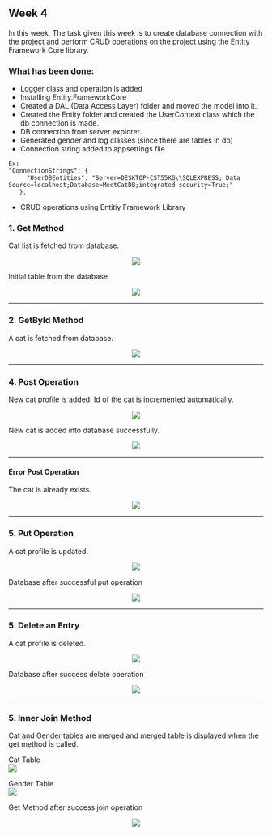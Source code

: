 ## Week 4

In this week, The task given this week is to create database connection with the project and perform CRUD operations on the project using the Entity Framework Core library.

### What has been done:
- Logger class and operation is added
- Installing Entity.FrameworkCore
- Created a DAL (Data Access Layer) folder and moved the model into it.
- Created the Entity folder and created the UserContext class which the db connection is made.
- DB connection from server explorer.
- Generated gender and log classes (since there are tables in db)
- Connection string added to appsettings file


```
Ex:
"ConnectionStrings": {
     "UserDBEntities": "Server=DESKTOP-CST55KG\\SQLEXPRESS; Data Source=localhost;Database=MeetCatDB;integrated security=True;"
   },
```

- CRUD operations using Entitiy Framework Library


<h3>1. Get Method</h3>

Cat list is fetched from database.

<p align="center">
  <img src="https://github.com/AKBANK-Patika-FullStack-Bootcamp/CansuYanik_Homeworks/blob/main/Week4/Screenshots/get.PNG" />
</p>

Initial table from the database

<p align="center">
  <img src="https://github.com/AKBANK-Patika-FullStack-Bootcamp/CansuYanik_Homeworks/blob/main/Week4/Screenshots/table.PNG" />
</p>


-------------------------------------------

<h3>2. GetById Method</h3> 

A cat is fetched from database.

<p align="center">
  <img src="https://github.com/AKBANK-Patika-FullStack-Bootcamp/CansuYanik_Homeworks/blob/main/Week4/Screenshots/getById.PNG" />
</p>

-------------------------------------------

<h3>4. Post Operation </h3>

New cat profile is added. Id of the cat is incremented automatically.

<p align="center">
  <img src="https://github.com/AKBANK-Patika-FullStack-Bootcamp/CansuYanik_Homeworks/blob/main/Week4/Screenshots/afterAdd.PNG" />
</p>

New cat is added into database successfully.

<p align="center">
  <img src="https://github.com/AKBANK-Patika-FullStack-Bootcamp/CansuYanik_Homeworks/blob/main/Week4/Screenshots/afterAddTable.PNG" />
</p>

-------------------------------------------

<h4>Error Post Operation </h4>

The cat is already exists.

<p align="center">
  <img src="https://github.com/AKBANK-Patika-FullStack-Bootcamp/CansuYanik_Homeworks/blob/main/Week4/Screenshots/ppst_alreadyExists.PNG" />
</p>

-------------------------------------------

<h3>5. Put Operation </h3>

A cat profile is updated.

<p align="center">
  <img src="https://github.com/AKBANK-Patika-FullStack-Bootcamp/CansuYanik_Homeworks/blob/main/Week4/Screenshots/put.PNG" />
</p>

Database after successful put operation

<p align="center">
  <img src="https://github.com/AKBANK-Patika-FullStack-Bootcamp/CansuYanik_Homeworks/blob/main/Week4/Screenshots/afterput.PNG" />
</p>

-------------------------------------------

<h3>5. Delete an Entry </h3>

A cat profile is deleted.

<p align="center">
  <img src="https://github.com/AKBANK-Patika-FullStack-Bootcamp/CansuYanik_Homeworks/blob/main/Week4/Screenshots/delete.PNG" />
</p>

Database after success delete operation

<p align="center">
  <img src="https://github.com/AKBANK-Patika-FullStack-Bootcamp/CansuYanik_Homeworks/blob/main/Week4/Screenshots/success_delete.PNG" />
</p>

-------------------------------------------

<h3>5. Inner Join Method </h3>

Cat and Gender tables are merged and merged table is displayed when the get method is called.

Cat Table <br>
<img src="https://github.com/AKBANK-Patika-FullStack-Bootcamp/CansuYanik_Homeworks/blob/main/Week4/Screenshots/catTable.PNG" />

Gender Table <br>
<img src="https://github.com/AKBANK-Patika-FullStack-Bootcamp/CansuYanik_Homeworks/blob/main/Week4/Screenshots/genderTable.PNG" />

Get Method after success join operation

<p align="center">
  <img src="https://github.com/AKBANK-Patika-FullStack-Bootcamp/CansuYanik_Homeworks/blob/main/Week4/Screenshots/afterJoin.PNG" />
</p>


